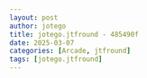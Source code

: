 ```yaml
---
layout: post
author: jotego
title: jotego.jtfround - 485490f
date: 2025-03-07
categories: [Arcade, jtfround]
tags: [jotego.jtfround]
---
```


